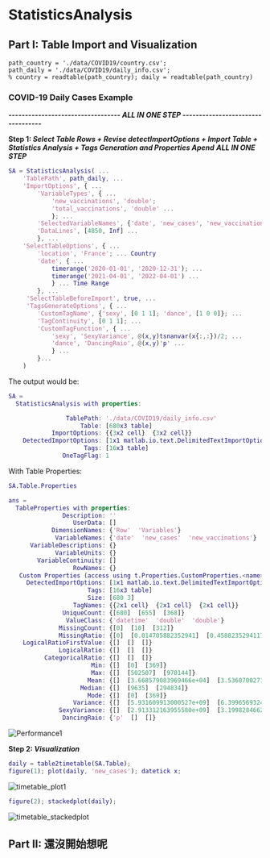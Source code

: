 # StatisticsAnalysis



## Part I:  Table Import and Visualization

```matlab:Code
path_country = './data/COVID19/country.csv';
path_daily = './data/COVID19/daily_info.csv';
% country = readtable(path_country); daily = readtable(path_country)
```

### **COVID-19 Daily Cases Example** ###

***---------------------------------- ALL IN ONE STEP ----------------------------------***

**Step 1: _Select Table Rows + Revise detectImportOptions + Import Table + Statistics Analysis + Tags Generation and Properties Apend_** ***ALL IN ONE STEP***

```matlab
SA = StatisticsAnalysis( ...
    'TablePath', path_daily, ...
    'ImportOptions', { ...
        'VariableTypes', { ...
            'new_vaccinations', 'double';
            'total_vaccinations', 'double' ...
            }; ...
        'SelectedVariableNames', {'date', 'new_cases', 'new_vaccinations'}; ...
        'DataLines', [4850, Inf] ...
        }, ...
    'SelectTableOptions', { ...
        'location', 'France'; ... Country
        'date', { ...
            timerange('2020-01-01', '2020-12-31'); ...
            timerange('2021-04-01', '2022-04-01') ...
            } ... Time Range
        }, ...
     'SelectTableBeforeImport', true, ...
     'TagsGenerateOptions', { ...
        'CustomTagName', {'sexy', [0 1 1]; 'dance', [1 0 0]}; ...
        'TagContinuity', [0 1 1]; ...
        'CustomTagFunction', { ...
            'sexy', 'SexyVariance', @(x,y)tsnanvar(x{:,:})/2; ...
            'dance', 'DancingRaio', @(x,y)'p' ...
            } ...
        }...
    )
```

The output would be:

```matlab
SA = 
  StatisticsAnalysis with properties:

                TablePath: './data/COVID19/daily_info.csv'
                    Table: [680x3 table]
            ImportOptions: {{3x2 cell}  {3x2 cell}}
    DetectedImportOptions: [1x1 matlab.io.text.DelimitedTextImportOptions]
                     Tags: [16x3 table]
               OneTagFlag: 1
```

With Table Properties:

```matlab
SA.Table.Properties
```

```matlab
ans = 
  TableProperties with properties:
               Description: ''
                  UserData: []
            DimensionNames: {'Row'  'Variables'}
             VariableNames: {'date'  'new_cases'  'new_vaccinations'}
      VariableDescriptions: {}
             VariableUnits: {}
        VariableContinuity: []
                  RowNames: {}
   Custom Properties (access using t.Properties.CustomProperties.<name>):
     DetectedImportOptions: [1x1 matlab.io.text.DelimitedTextImportOptions]
                      Tags: [16x3 table]
                      Size: [680 3]
                  TagNames: {{2x1 cell}  {2x1 cell}  {2x1 cell}}
               UniqueCount: {[680]  [655]  [368]}
                ValueClass: {'datetime'  'double'  'double'}
              MissingCount: {[0]  [10]  [312]}
              MissingRatio: {[0]  [0.014705882352941]  [0.458823529411765]}
    LogicalRatioFirstValue: {[]  []  []}
              LogicalRatio: {[]  []  []}
          CategoricalRatio: {[]  []  []}
                       Min: {[]  [0]  [369]}
                       Max: {[]  [502507]  [970144]}
                      Mean: {[]  [3.668579083969466e+04]  [3.536070027173913e+05]}
                    Median: {[]  [9635]  [294834]}
                      Mode: {[]  [0]  [369]}
                  Variance: {[]  [5.931609913000527e+09]  [6.399656932431878e+10]}
              SexyVariance: {[]  [2.913312163955580e+09]  [3.199828466215940e+10]}
               DancingRaio: {'p'  []  []}
```

![Performance1
](./readme/readme_images/figure_-1.png
)

**Step 2: _Visualization_**

```matlab
daily = table2timetable(SA.Table);
figure(1); plot(daily, 'new_cases'); datetick x;
```

![timetable_plot1
](./readme/readme_images/figure_0.png
)

```matlab
figure(2); stackedplot(daily);
```

![timetable_stackedplot
](./readme/readme_images/figure_1.png
)

## Part II:  還沒開始想呢
